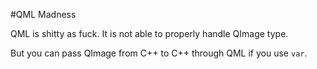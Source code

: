 #QML Madness

QML is shitty as fuck. It is not able to properly handle QImage type.

But you can pass QImage from C++ to C++ through QML if you use `var`.
